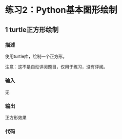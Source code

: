 # 练习2：Python基本图形绘制

## 1 turtle正方形绘制

### 描述

使用turtle库，绘制一个正方形。

注意：这不是自动评阅题目，仅用于练习，没有评阅。

### 输入

无

### 输出

正方形效果

### 代码

```python


```


